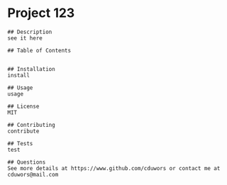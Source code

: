 # Project 123   
	
	## Description
	see it here

	## Table of Contents


	## Installation
	install

	## Usage
	usage

	## License
	MIT

	## Contributing
	contribute

	## Tests
	test

	## Questions
	See more details at https://www.github.com/cduwors or contact me at cduwors@mail.com
	